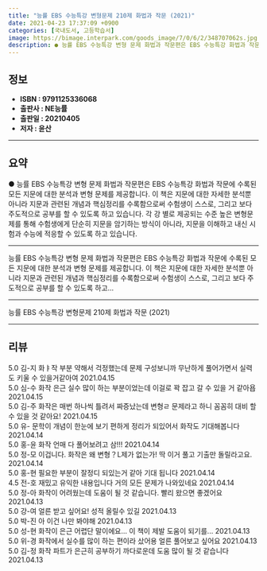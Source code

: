 ```yaml
---
title: "능률 EBS 수능특강 변형문제 210제 화법과 작문 (2021)"
date: 2021-04-23 17:37:09 +0900
categories: [국내도서, 고등학습서]
image: https://bimage.interpark.com/goods_image/7/0/6/2/348707062s.jpg
description: ● 능률 EBS 수능특강 변형 문제 화법과 작문편은 EBS 수능특강 화법과 작문에 수록된 모든 지문에 대한 분석과 변형 문제를 제공합니다. 이 책은 지문에 대한 자세한 분석뿐 아니라 지문과 관련된 개념과 핵심정리를 수록함으로써 수험생이 스스로, 그리고 보다 주도적으로 공부를 할 수 있
---
```


## **정보**

- **ISBN : 9791125336068**
- **출판사 : NE능률**
- **출판일 : 20210405**
- **저자 : 윤산**

------



## **요약**

●  능률 EBS 수능특강 변형 문제 화법과 작문편은 EBS 수능특강 화법과 작문에 수록된 모든 지문에 대한 분석과 변형 문제를 제공합니다. 이 책은 지문에 대한 자세한 분석뿐 아니라 지문과 관련된 개념과 핵심정리를 수록함으로써 수험생이 스스로, 그리고 보다 주도적으로 공부를 할 수 있도록 하고 있습니다. 각 강 별로 제공되는 수준 높은 변형문제를 통해 수험생에게 단순히 지문을 암기하는 방식이 아니라, 지문을 이해하고 내신 시험과 수능에 적응할 수 있도록 하고 있습니다.

------

능률 EBS 수능특강 변형 문제 화법과 작문편은 EBS 수능특강 화법과 작문에 수록된 모든 지문에 대한 분석과 변형 문제를 제공합니다. 이 책은 지문에 대한 자세한 분석뿐 아니라 지문과 관련된 개념과 핵심정리를 수록함으로써 수험생이 스스로, 그리고 보다 주도적으로 공부를 할 수 있도록 하고... 

------


능률 EBS 수능특강 변형문제 210제 화법과 작문 (2021) 

------


## **리뷰** 

5.0 김-지 화ㅑ작 부분 약해서 걱정했는데 문제 구성보니까 무난하게 풀어가면서 실력도 키울 수 있을거같아여 2021.04.15 <br/>5.0 심-수 화작 은근 실수 많이 하는 부분이었는데 이걸로 꽉 잡고 갈 수 있을 거 같아욥 2021.04.15 <br/>5.0 김-주 화작은 매번 하나씩 틀려서 짜증났는데 변형ㄹ 문제라고 하니 꼼꼼히 대비 할 수 있을 것 같아요! 2021.04.15 <br/>5.0 유- 문학이 개념이 한눈에 보기 편하게 정리가 되있어서 화작도 기대해봅니다 2021.04.14 <br/>5.0 홍-윤 화작 언매 다 풀어보려고 삼!!! 2021.04.14 <br/>5.0 정-모 이겁니다. 화작은 왜 변형？L제가 없는가! 딱 이거 풀고 기출만 돌릴라고요. 2021.04.14 <br/>5.0 홍-현 필요한 부분이 잘정디 되있는거 같아 기대 됩니다 2021.04.14 <br/>4.5 전-호 재밌고 유익한 내용입니다 거의 모든 문제가 나와있네요 2021.04.14 <br/>5.0 정-아 화작이 어려웠는데 도움이 될 것 같습니다. 빨리 왔으면 좋겠어요 2021.04.13 <br/>5.0 강-여 얼른 받고 싶어요! 성적 올릴수 있길  2021.04.13 <br/>5.0 박-진 아 이건 나만 봐야해 2021.04.13 <br/>5.0 성-현 화작이 은근 어렵단 말이에요... 이 책이 제발 도움이 되기를... 2021.04.13 <br/>5.0 위-경 화작에서 실수를 많이 하는 편이라 샀어용 얼른 풀어보고 싶어요 2021.04.13 <br/>5.0 김-정 화작 파트가 은근히 공부하기 까다로운데 도움 많이 될 것 같습니다 2021.04.13 <br/>